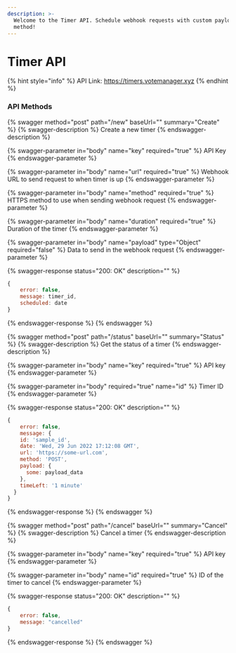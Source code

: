 ```yaml
---
description: >-
  Welcome to the Timer API. Schedule webhook requests with custom payload &
  method!
---
```


# Timer API

{% hint style="info" %}
API Link: https://timers.votemanager.xyz
{% endhint %}

### API Methods

{% swagger method="post" path="/new" baseUrl="" summary="Create" %}
{% swagger-description %}
Create a new timer
{% endswagger-description %}

{% swagger-parameter in="body" name="key" required="true" %}
API Key
{% endswagger-parameter %}

{% swagger-parameter in="body" name="url" required="true" %}
Webhook URL to send request to when timer is up
{% endswagger-parameter %}

{% swagger-parameter in="body" name="method" required="true" %}
HTTPS method to use when sending webhook request
{% endswagger-parameter %}

{% swagger-parameter in="body" name="duration" required="true" %}
Duration of the timer
{% endswagger-parameter %}

{% swagger-parameter in="body" name="payload" type="Object" required="false" %}
Data to send in the webhook request
{% endswagger-parameter %}

{% swagger-response status="200: OK" description="" %}
```javascript
{
    error: false,
    message: timer_id,
    scheduled: date
}
```
{% endswagger-response %}
{% endswagger %}

{% swagger method="post" path="/status" baseUrl="" summary="Status" %}
{% swagger-description %}
Get the status of a timer
{% endswagger-description %}

{% swagger-parameter in="body" name="key" required="true" %}
API key
{% endswagger-parameter %}

{% swagger-parameter in="body" required="true" name="id" %}
Timer ID
{% endswagger-parameter %}

{% swagger-response status="200: OK" description="" %}
```javascript
{
    error: false,
    message: {
    id: 'sample_id',
    date: 'Wed, 29 Jun 2022 17:12:08 GMT',
    url: 'https://some-url.com',
    method: 'POST',
    payload: {
      some: payload_data
    },
    timeLeft: '1 minute'
  }
}
```
{% endswagger-response %}
{% endswagger %}

{% swagger method="post" path="/cancel" baseUrl="" summary="Cancel" %}
{% swagger-description %}
Cancel a timer
{% endswagger-description %}

{% swagger-parameter in="body" name="key" required="true" %}
API key
{% endswagger-parameter %}

{% swagger-parameter in="body" name="id" required="true" %}
ID of the timer to cancel
{% endswagger-parameter %}

{% swagger-response status="200: OK" description="" %}
```javascript
{
    error: false,
    message: "cancelled"
}
```
{% endswagger-response %}
{% endswagger %}
